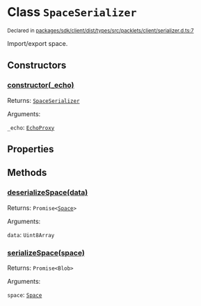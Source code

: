 # Class `SpaceSerializer`
<sub>Declared in [packages/sdk/client/dist/types/src/packlets/client/serializer.d.ts:7]()</sub>


Import/export space.


## Constructors
### [constructor(_echo)]()



Returns: <code>[SpaceSerializer](/api/@dxos/react-client/classes/SpaceSerializer)</code>

Arguments: 

`_echo`: <code>[EchoProxy](/api/@dxos/react-client/classes/EchoProxy)</code>


## Properties


## Methods
### [deserializeSpace(data)]()



Returns: <code>Promise&lt;[Space](/api/@dxos/react-client/interfaces/Space)&gt;</code>

Arguments: 

`data`: <code>Uint8Array</code>

### [serializeSpace(space)]()



Returns: <code>Promise&lt;Blob&gt;</code>

Arguments: 

`space`: <code>[Space](/api/@dxos/react-client/interfaces/Space)</code>
